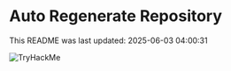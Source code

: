 # Auto Regenerate Repository

This README was last updated: 2025-06-03 04:00:31

 ![TryHackMe](https://tryhackme.com/badge/533634)